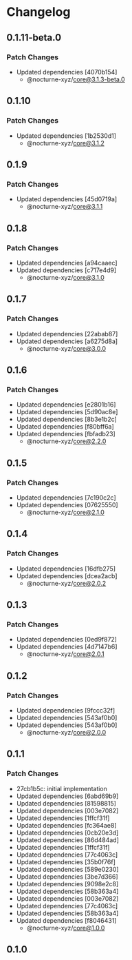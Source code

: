 # Changelog

## 0.1.11-beta.0

### Patch Changes

- Updated dependencies [4070b154]
  - @nocturne-xyz/core@3.1.3-beta.0

## 0.1.10

### Patch Changes

- Updated dependencies [1b2530d1]
  - @nocturne-xyz/core@3.1.2

## 0.1.9

### Patch Changes

- Updated dependencies [45d0719a]
  - @nocturne-xyz/core@3.1.1

## 0.1.8

### Patch Changes

- Updated dependencies [a94caaec]
- Updated dependencies [c717e4d9]
  - @nocturne-xyz/core@3.1.0

## 0.1.7

### Patch Changes

- Updated dependencies [22abab87]
- Updated dependencies [a6275d8a]
  - @nocturne-xyz/core@3.0.0

## 0.1.6

### Patch Changes

- Updated dependencies [e2801b16]
- Updated dependencies [5d90ac8e]
- Updated dependencies [8b3e1b2c]
- Updated dependencies [f80bff6a]
- Updated dependencies [fbfadb23]
  - @nocturne-xyz/core@2.2.0

## 0.1.5

### Patch Changes

- Updated dependencies [7c190c2c]
- Updated dependencies [07625550]
  - @nocturne-xyz/core@2.1.0

## 0.1.4

### Patch Changes

- Updated dependencies [16dfb275]
- Updated dependencies [dcea2acb]
  - @nocturne-xyz/core@2.0.2

## 0.1.3

### Patch Changes

- Updated dependencies [0ed9f872]
- Updated dependencies [4d7147b6]
  - @nocturne-xyz/core@2.0.1

## 0.1.2

### Patch Changes

- Updated dependencies [9fccc32f]
- Updated dependencies [543af0b0]
- Updated dependencies [543af0b0]
  - @nocturne-xyz/core@2.0.0

## 0.1.1

### Patch Changes

- 27cb1b5c: initial implementation
- Updated dependencies [6abd69b9]
- Updated dependencies [81598815]
- Updated dependencies [003e7082]
- Updated dependencies [1ffcf31f]
- Updated dependencies [fc364ae8]
- Updated dependencies [0cb20e3d]
- Updated dependencies [86d484ad]
- Updated dependencies [1ffcf31f]
- Updated dependencies [77c4063c]
- Updated dependencies [35b0f76f]
- Updated dependencies [589e0230]
- Updated dependencies [3be7d366]
- Updated dependencies [9098e2c8]
- Updated dependencies [58b363a4]
- Updated dependencies [003e7082]
- Updated dependencies [77c4063c]
- Updated dependencies [58b363a4]
- Updated dependencies [f8046431]
  - @nocturne-xyz/core@1.0.0

## 0.1.0

